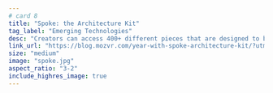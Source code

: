 ```yaml
---
# card 8
title: "Spoke: the Architecture Kit"
tag_label: "Emerging Technologies"
desc: "Creators can access 400+ different pieces that are designed to be used together to create beautiful, immersive building experiences."
link_url: "https://blog.mozvr.com/year-with-spoke-architecture-kit/?utm_source=www.mozilla.org&utm_medium=referral&utm_campaign=homepage&utm_content=card"
size: "medium"
image: "spoke.jpg"
aspect_ratio: "3-2"
include_highres_image: true
---
```

